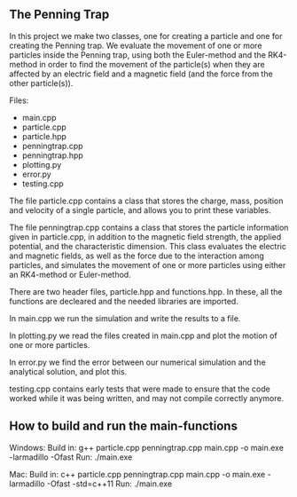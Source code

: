 The Penning Trap
--------------------------------------------

In this project we make two classes, one for creating a particle and one for creating the Penning trap. We evaluate the movement of one or more particles inside the Penning trap, using both the Euler-method and the RK4-method in order to find the movement of the particle(s) when they are affected by an electric field and a magnetic field (and the force from the other particle(s)). 

Files:
- main.cpp
- particle.cpp
- particle.hpp
- penningtrap.cpp
- penningtrap.hpp
- plotting.py
- error.py
- testing.cpp


The file particle.cpp contains a class that stores the charge, mass, position and velocity of a single particle, and allows you to print these variables. 

The file penningtrap.cpp contains a class that stores the particle information given in particle.cpp, in addition to the magnetic field strength, the applied potential, and the characteristic dimension. This class evaluates the electric and magnetic fields, as well as the force due to the interaction among particles, and simulates the movement of one or more particles using either an RK4-method or Euler-method. 

There are two header files, particle.hpp and functions.hpp. In these, all the functions are decleared and the needed libraries are imported. 

In main.cpp we run the simulation and write the results to a file. 

In plotting.py we read the files created in main.cpp and plot the motion of one or more particles. 

In error.py we find the error between our numerical simulation and the analytical solution, and plot this. 

testing.cpp contains early tests that were made to ensure that the code worked while it was being written, and may not compile correctly anymore. 



How to build and run the main-functions
----------------------------------------
Windows: 
Build in: g++ particle.cpp penningtrap.cpp main.cpp -o main.exe -larmadillo -Ofast
Run: ./main.exe

Mac: 
Build in: c++ particle.cpp penningtrap.cpp main.cpp -o main.exe -larmadillo -Ofast -std=c++11
Run: ./main.exe
